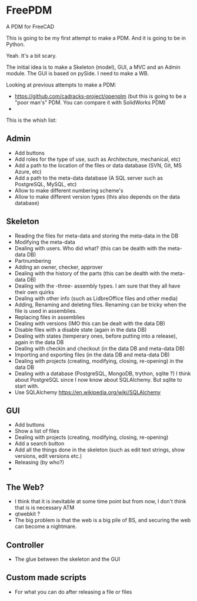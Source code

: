 # FreePDM
A PDM for FreeCAD

This is going to be my first attempt to make a PDM. And it is going to be in Python.

Yeah. It's a bit scary.

The initial idea is to make a Skeleton (model), GUI, a MVC and an Admin module. The GUI is based on pySide. I need to make a WB.

Looking at previous attempts to make a PDM:
* https://github.com/cadracks-project/openplm (but this is going to be a "poor man's" PDM. You can compare it with SolidWorks PDM)
* 

This is the whish list:

## Admin
* Add buttons
* Add roles for the type of use, such as Architecture, mechanical, etc) 
* Add a path to the location of the files or data database (SVN, Git, MS Azure, etc)
* Add a path to the meta-data database (A SQL server such as PostgreSQL, MySQL, etc)
* Allow to make different numbering scheme's
* Allow to make different version types (this also depends on the data database)

## Skeleton
* Reading the files for meta-data and storing the meta-data in the DB
* Modifying the meta-data
* Dealing with users. Who did what? (this can be dealth with the meta-data DB)
* Partnumbering
* Adding an owner, checker, approver
* Dealing with the history of the parts (this can be dealth with the meta-data DB)
* Dealing with the -three- assembly types. I am sure that they all have their own quirks
* Dealing with other info (such as LidbreOffice files and other media)
* Adding, Renaming and deleting files. Renaming can be tricky when the file is used in assemblies.
* Replacing files in assemblies
* Dealing with versions (IMO this can be dealt with the data DB)
* Disable files with a disable state (again in the data DB)
* Dealing with states (temperary ones, before putting into a release), again in the data DB
* Dealing with checkin and checkout (in the data DB and meta-data DB)
* Importing and exporting files (in the data DB and meta-data DB)
* Dealing with projects (creating, modifying, closing, re-opening) in the data DB
* Dealing with a database (PostgreSQL, MongoDB, trython, sqlite ?) I think about PostgreSQL since I now know about SQLAlchemy. But sqlite to start with.
* Use SQLAlchemy https://en.wikipedia.org/wiki/SQLAlchemy

## GUI
* Add buttons
* Show a list of files
* Dealing with projects (creating, modifying, closing, re-opening)
* Add a search button
* Add all the things done in the skeleton (such as edit text strings, show versions, edit versions etc.)
* Releasing (by who?)
*

## The Web?
* I think that it is inevitable at some time point but from now, I don't think that is is necessary ATM
* qtwebkit ?
* The big problem is that the web is a big pile of BS, and securing the web can become a nightmare.


## Controller
* The glue between the skeleton and the GUI

## Custom made scripts
* For what you can do after releasing a file or files

